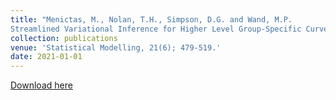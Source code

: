 ```yaml
---
title: "Menictas, M., Nolan, T.H., Simpson, D.G. and Wand, M.P.
Streamlined Variational Inference for Higher Level Group-Specific Curve Models."
collection: publications
venue: 'Statistical Modelling, 21(6); 479-519.'
date: 2021-01-01
---
```


[Download here](http://menictas.github.io/files/Menictas21.pdf)
